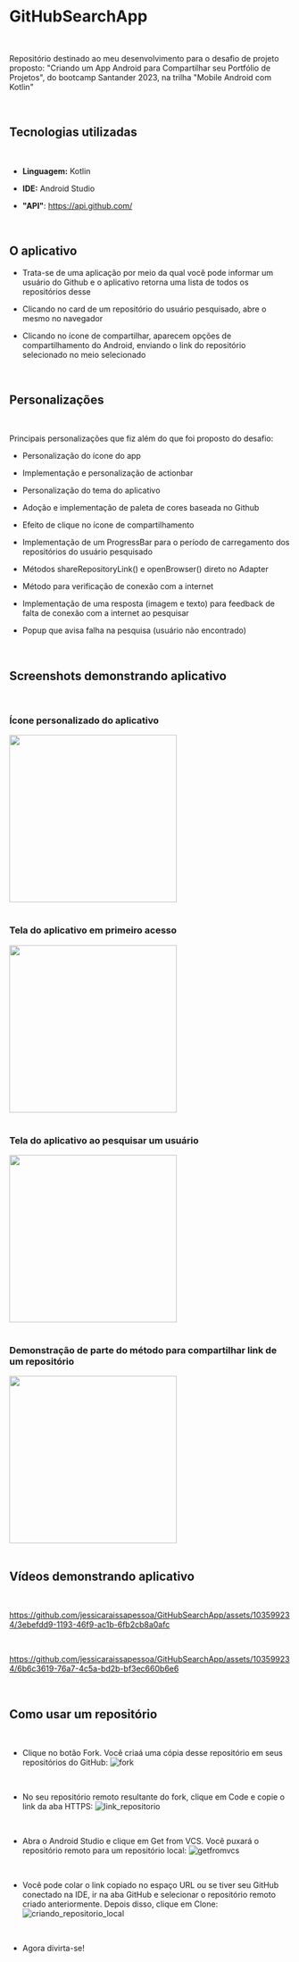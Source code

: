 # GitHubSearchApp

<br>

Repositório destinado ao meu desenvolvimento para o desafio de projeto proposto: "Criando um App Android para Compartilhar seu Portfólio de Projetos", do bootcamp Santander 2023, na trilha "Mobile Android com Kotlin"

<br>

## Tecnologias utilizadas

<br>

* **Linguagem:** Kotlin
- **IDE:** Android Studio
* **"API"**: https://api.github.com/

<br>

## O aplicativo

* Trata-se de uma aplicação por meio da qual você pode informar um usuário do Github e o aplicativo retorna uma lista de todos os repositórios desse
- Clicando no card de um repositório do usuário pesquisado, abre o mesmo no navegador
* Clicando no ícone de compartilhar, aparecem opções de compartilhamento do Android, enviando o link do repositório selecionado no meio selecionado

<br>

## Personalizações

<br>

Principais personalizações que fiz além do que foi proposto do desafio:

* Personalização do ícone do app
- Implementação e personalização de actionbar
* Personalização do tema do aplicativo
- Adoção e implementação de paleta de cores baseada no Github
* Efeito de clique no ícone de compartilhamento
- Implementação de um ProgressBar para o período de carregamento dos repositórios do usuário pesquisado
* Métodos shareRepositoryLink() e openBrowser() direto no Adapter
- Método para verificação de conexão com a internet
* Implementação de uma resposta (imagem e texto) para feedback de falta de conexão com a internet ao pesquisar
- Popup que avisa falha na pesquisa (usuário não encontrado)

<br>

## Screenshots demonstrando aplicativo

<br>

### Ícone personalizado do aplicativo

<img src="https://github.com/jessicaraissapessoa/GitHubSearchApp/assets/103599234/c65746ef-15a5-4e9f-81a1-85b83c522d71" width="300">

<br>
<br>

### Tela do aplicativo em primeiro acesso

<img src="https://github.com/jessicaraissapessoa/GitHubSearchApp/assets/103599234/d860ee7d-6709-4a26-8500-8ee2b1f8baf1" width="300">

<br>
<br>

### Tela do aplicativo ao pesquisar um usuário

<img src="https://github.com/jessicaraissapessoa/GitHubSearchApp/assets/103599234/953553d8-6e0e-4668-8646-b60f99a19c32" width="300">

<br>
<br>

### Demonstração de parte do método para compartilhar link de um repositório

<img src="https://github.com/jessicaraissapessoa/GitHubSearchApp/assets/103599234/b052246b-4fa1-4970-b333-08f7214aa42f" width="300">

<br>
<br>

## Vídeos demonstrando aplicativo

<br>

https://github.com/jessicaraissapessoa/GitHubSearchApp/assets/103599234/3ebefdd9-1193-46f9-ac1b-6fb2cb8a0afc

<br>

https://github.com/jessicaraissapessoa/GitHubSearchApp/assets/103599234/6b6c3619-76a7-4c5a-bd2b-bf3ec660b6e6

<br>

## Como usar um repositório

<br>

* Clique no botão Fork. Você criaá uma cópia desse repositório em seus repositórios do GitHub:
![fork](https://github.com/jessicaraissapessoa/desafio-projeto-meu-primeiro-app--dio-bootcamp-santander-dio-2023/assets/103599234/55d24bc1-3739-4711-b706-5c84d1d26fa6)

<br>

* No seu repositório remoto resultante do fork, clique em Code e copie o link da aba HTTPS:
![link_repositorio](https://github.com/jessicaraissapessoa/desafio-projeto-meu-primeiro-app--dio-bootcamp-santander-dio-2023/assets/103599234/099d753e-bb2f-4d46-b6a2-112255c3a302)

<br>

* Abra o Android Studio e clique em Get from VCS. Você puxará o repositório remoto para um repositório local:
![getfromvcs](https://github.com/jessicaraissapessoa/desafio-projeto-meu-primeiro-app--dio-bootcamp-santander-dio-2023/assets/103599234/7dbc0d9b-2774-4e4c-b12b-dcffce22624b)

<br>

* Você pode colar o link copiado no espaço URL ou se tiver seu GitHub conectado na IDE, ir na aba GitHub e selecionar o repositório remoto criado anteriormente. Depois disso, clique em Clone:
![criando_repositorio_local](https://github.com/jessicaraissapessoa/desafio-projeto-meu-primeiro-app--dio-bootcamp-santander-dio-2023/assets/103599234/cd110245-b7e1-4bb7-be4d-bb07e5639947)

<br>

* Agora divirta-se!
